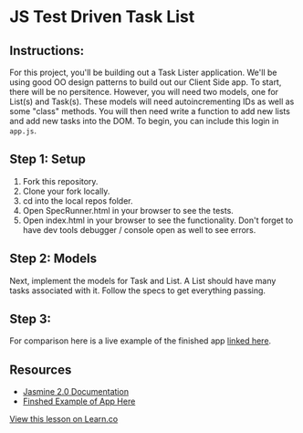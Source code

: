 
# JS Test Driven Task List

## Instructions:

For this project, you'll be building out a Task Lister application. We'll be using good OO design patterns to build out our Client Side app. To start, there will be no persitence.  However, you will need two models, one for List(s) and Task(s).  These models will need autoincrementing IDs as well as some "class" methods.  You will then need write a function to add new lists and add new tasks into the DOM. To begin, you can include this login in `app.js`.  
 
## Step 1: Setup

1. Fork this repository.
2. Clone your fork locally.
3. cd into the local repos folder.
4. Open SpecRunner.html in your browser to see the tests.
5. Open index.html in your browser to see the functionality. Don't forget to have dev tools debugger / console open as well to see errors.

## Step 2: Models 

Next, implement the models for Task and List. A List should have many tasks associated with it. Follow the specs to get everything passing. 

## Step 3: 

For comparison here is a live example of the finished app [linked here](http://learn-co-curriculum.github.io/fe-js-oo-task-list/).

## Resources

 * [Jasmine 2.0 Documentation](http://jasmine.github.io/2.0/introduction.html)
 * [Finshed Example of App Here](http://learn-co-curriculum.github.io/fe-js-oo-task-list/)

<a href='https://learn.co/lessons/fe-js-oo-task-list' data-visibility='hidden'>View this lesson on Learn.co</a>
